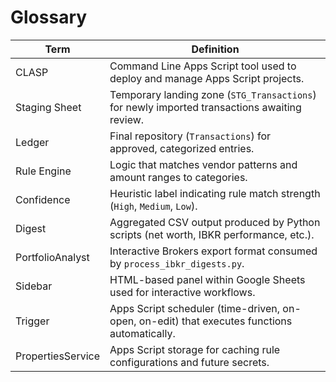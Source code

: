 # Glossary

| Term | Definition |
| --- | --- |
| CLASP | Command Line Apps Script tool used to deploy and manage Apps Script projects. |
| Staging Sheet | Temporary landing zone (`STG_Transactions`) for newly imported transactions awaiting review. |
| Ledger | Final repository (`Transactions`) for approved, categorized entries. |
| Rule Engine | Logic that matches vendor patterns and amount ranges to categories. |
| Confidence | Heuristic label indicating rule match strength (`High`, `Medium`, `Low`). |
| Digest | Aggregated CSV output produced by Python scripts (net worth, IBKR performance, etc.). |
| PortfolioAnalyst | Interactive Brokers export format consumed by `process_ibkr_digests.py`. |
| Sidebar | HTML-based panel within Google Sheets used for interactive workflows. |
| Trigger | Apps Script scheduler (time-driven, on-open, on-edit) that executes functions automatically. |
| PropertiesService | Apps Script storage for caching rule configurations and future secrets. |
